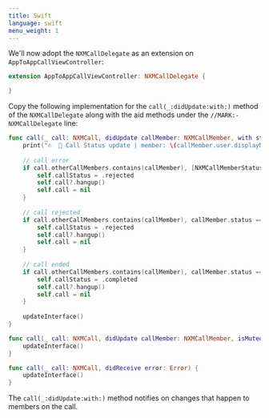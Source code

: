 ```yaml
---
title: Swift
language: swift
menu_weight: 1
---
```



We'll now adopt the `NXMCallDelegate` as an extension on `AppToAppCallViewController`:

```swift
extension AppToAppCallViewController: NXMCallDelegate {

}
```

Copy the following implementation for the `call(_:didUpdate:with:)` method of the `NXMCallDelegate` along with the aid methods under the `//MARK:- NXMCallDelegate` line:

```swift
func call(_ call: NXMCall, didUpdate callMember: NXMCallMember, with status: NXMCallMemberStatus) {
    print("✆  🤙 Call Status update | member: \(callMember.user.displayName) | status: \(String(describing: callMember.status.description()))")
    
    // call error
    if call.otherCallMembers.contains(callMember), [NXMCallMemberStatus.failed, NXMCallMemberStatus.busy, NXMCallMemberStatus.timeout].contains(callMember.status) {
        self.callStatus = .rejected
        self.call?.hangup()
        self.call = nil
    }
    
    // call rejected
    if call.otherCallMembers.contains(callMember), callMember.status == .rejected {
        self.callStatus = .rejected
        self.call?.hangup()
        self.call = nil
    }
    
    // call ended
    if call.otherCallMembers.contains(callMember), callMember.status == .completed {
        self.callStatus = .completed
        self.call?.hangup()
        self.call = nil
    }
    
    updateInterface()  
}

func call(_ call: NXMCall, didUpdate callMember: NXMCallMember, isMuted muted: Bool) {
    updateInterface()
}

func call(_ call: NXMCall, didReceive error: Error) {
    updateInterface()
}

```

The `call(_:didUpdate:with:)` method notifies on changes that happen to members on the call.  
